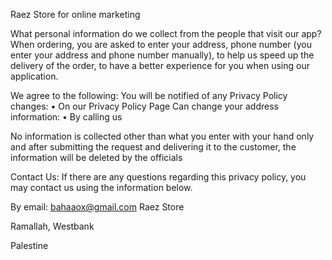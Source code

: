 Raez Store for online marketing

What personal information do we collect from the people that visit our app?
When ordering, you are asked to enter your address, phone number (you enter your address and phone number manually), to help us speed up the delivery of the order, to have a better experience for you when using our application.

We agree to the following:
You will be notified of any Privacy Policy changes:
      • On our Privacy Policy Page
Can change your address information:
      • By calling us
      
No information is collected other than what you enter with your hand only and after submitting the request and delivering it to the customer, the information will be deleted by the officials

Contact Us:
If there are any questions regarding this privacy policy, you may contact us using the information below.

By email: bahaaox@gmail.com
Raez Store

Ramallah, Westbank

Palestine
